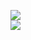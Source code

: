 [![](https://img.shields.io/badge/Made%20With-Github%20Spray-lightgrey.svg?style=for-the-badge&logo=github)](https://github.com/Annihil/github-spray#31919)  
[![](https://i.imgur.com/2DrTn0Z.gif)](https://github.com/Annihil/github-spray)